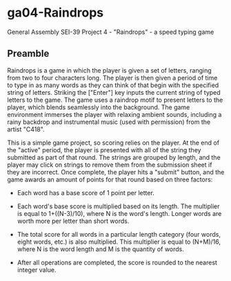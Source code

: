# ga04-Raindrops
General Assembly SEI-39 Project 4 - "Raindrops" - a speed typing game

## Preamble
Raindrops is a game in which the player is given a set of letters, ranging from two to four characters long.  The player is then given a period of time to type in as many words as they can think of that begin with the specified string of letters.  Striking the ["Enter"] key inputs the current string of typed letters to the game.  The game uses a raindrop motif to present letters to the player, which blends seamlessly into the background.  The game environment immerses the player with relaxing ambient sounds, including a rainy backdrop and instrumental music (used with permission) from the artist "C418".

This is a simple game project, so scoring relies on the player.  At the end of the "active" period, the player is presented with all of the string they submitted as part of that round.  The strings are grouped by length, and the player may click on strings to remove them from the submission sheet if they are incorrect.  Once complete, the player hits a "submit" button, and the game awards an amount of points for that round based on three factors:

- Each word has a base score of 1 point per letter.

- Each word's base score is multiplied based on its length.  The multiplier is equal to 1+((N-3)/10), where N is the word's length.  Longer words are worth more per letter than short words.

- The total score for all words in a particular length category (four words, eight words, etc.) is also multiplied.  This multiplier is equal to (N+M)/16, where N is the word length and M is the quantity of words.

- After all operations are completed, the score is rounded to the nearest integer value.